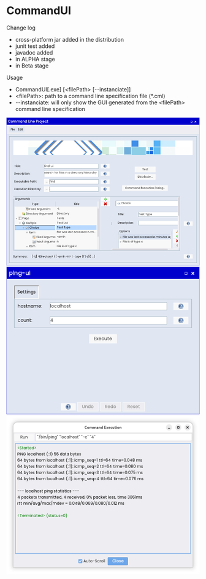 CommandUI
=========

Change log
- cross-platform jar added in the distribution
- junit test added
- javadoc added
- in ALPHA stage
- in Beta stage

Usage
- CommandUI[.exe] [&lt;filePath&gt; [--instanciate]]
- &lt;filePath&gt;: path to a command line specification file (*.cml)
- --instanciate: will only show the GUI generated from the &lt;filePath&gt; command line specification


![CommandLineEditor](/command-ui/misc/screenshots/CommandLineEditor4.png?raw=true)
![CommandLinePlayer](/command-ui/misc/screenshots/CommandLinePlayer4.png?raw=true)
![CommandRunner](/command-ui/misc/screenshots/CommandRunner2.png?raw=true)

